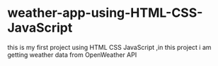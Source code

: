 # weather-app-using-HTML-CSS-JavaScript
this is my first project using HTML CSS JavaScript ,in this project i am getting weather data from OpenWeather API 
